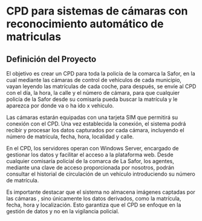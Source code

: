 # CPD para sistemas de cámaras con reconocimiento automático de matriculas
## Definición del Proyecto
El objetivo es crear un CPD para toda la policía de la comarca la Safor, en la cual mediante las cámaras de control de vehículos de cada municipio, vayan leyendo las matrículas de cada coche, para después, se envíe al CPD con el día, la hora, la calle y el número de cámara, para que cualquier policía de la Safor desde su comisaría pueda buscar la matrícula y le aparezca por donde va o ha ido x vehiculo.

Las cámaras estarán equipadas con una tarjeta SIM que permitirá su conexión con el CPD. Una vez establecida la conexión, el sistema podrá recibir y procesar los datos capturados por cada cámara, incluyendo el número de matrícula, fecha, hora, localidad y calle.

En el CPD, los servidores operan con Windows Server, encargado de gestionar los datos y facilitar el acceso a la plataforma web. Desde cualquier comisaría policial de la comarca de La Safor, los agentes, mediante una clave de acceso proporcionada por nosotros, podrán consultar el historial de circulación de un vehículo introduciendo su número de matrícula.

Es importante destacar que el sistema no almacena imágenes captadas por las cámaras , sino únicamente los datos derivados, como la matrícula, fecha, hora y localización. Esto garantiza que el CPD se enfoque en la gestión de datos y no en la vigilancia policial.
